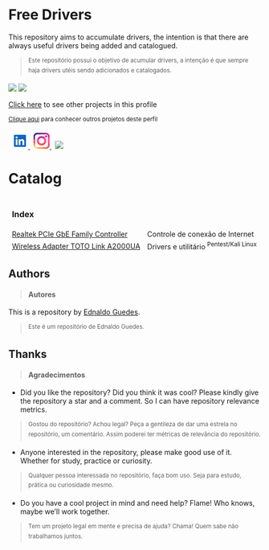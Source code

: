 <h1>Free Drivers</h1>

<div class="production" align="left">
  <p>This repository aims to accumulate drivers, the intention is that there are always useful drivers being added and catalogued.</p>

> <sup>Este repositório possui o objetivo de acumular drivers, a intenção é que sempre haja drivers utéis sendo adicionados e catalogados.</sup>
</div>

<div class="metrics" align="left">
  <img src="https://img.shields.io/github/repo-size/edcaetanoguedes/free-drivers?style=for-the-badge" />
  <img src="https://img.shields.io/github/languages/count/edcaetanoguedes/free-drivers?style=for-the-badge" />
</div>

<div class="author">
  <p><a href="https://github.com/edcaetanoguedes">Click here</a> to see other projects in this profile</p>
  <p><sup><a href="https://github.com/edcaetanoguedes">Clique aqui</a> para conhecer outros projetos deste perfil</sup></p>
</div>

<div class="social" align="left">
  <img width="3px" alt="" />
  <a href="https://www.linkedin.com/in/ednaldocaetanoguedes">
    <img src="./icons/linkedin-svgrepo-com.svg" height="32px" alt="Linkedin" />
  </a>
  <img width="3px" alt="" />
  <a href="https://www.instagram.com/ednaldocaetanoguedes">
    <img src="./icons/instagram-svgrepo-com.svg" height="32px" alt="Instagram" />
  </a>
  <img width="3px" alt="" />
  <img src="https://visitor-badge.laobi.icu/badge?page_id=free-drivers" />
</div>


# Catalog
<table>
    <thead>
        <td colspan="4"><h3>Index</h3></td>
      </tr>
    <thead>
        <td>
          <a href="./Realtek PCIe GBE Family Controller - Install_Win11_Win10_10073_08132024_12202024/">Realtek PCIe GbE Family Controller
        </td>
        <td>Controle de conexão de Internet</td>
      </tr>
      <tr>
        <td>
          <a href="./TOTO%20Link%20-%20A2000UA/README.md">Wireless Adapter TOTO Link A2000UA</a>
        </td>
        <td>Drivers e utilitário <sup>Pentest/Kali Linux</sup></td>
      </tr>
</table>

## Authors
> #### Autores

This is a repository by [Ednaldo Guedes](https://github.com/edcaetanoguedes).
> <sup>Este é um repositório de Ednaldo Guedes.</sup>

## Thanks
> #### Agradecimentos

- Did you like the repository? Did you think it was cool? Please kindly give the repository a star and a comment. So I can have
repository relevance metrics.
> <sup>Gostou do repositório? Achou legal? Peça a gentileza de dar uma estrela no repositório, um comentário. Assim poderei ter
métricas de relevância do repositório.</sup>

- Anyone interested in the repository, please make good use of it. Whether for study, practice or curiosity.
> <sup>Qualquer pessoa interessada no repositório, faça bom uso. Seja para estudo, prática ou curiosidade mesmo.</sup>

- Do you have a cool project in mind and need help? Flame! Who knows, maybe we’ll work together.
> <sup>Tem um projeto legal em mente e precisa de ajuda? Chama! Quem sabe não trabalhamos juntos.</sup>